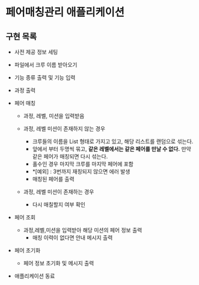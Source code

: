 # 페어매칭관리 애플리케이션

## 구현 목록

- 사전 제공 정보 세팅


- 파일에서 크루 이름 받아오기


- 기능 종류 출력 및 기능 입력


- 과정 출력


- 페어 매칭
    - 과정, 레벨, 미션을 입력받음
    - 과정, 레벨 미션이 존재하지 않는 경우 
        - 크루들의 이름을 List<String> 형태로 가지고 있고, 해당 리스트를 랜덤으로 섞는다.
        - 앞에서 부터 두명씩 묶고, **같은 레벨에서는 같은 페어를 만날 수 없다.** 만약 같은 페어가 매칭되면 다시 섞는다.
        - 홀수인 경우 마지막 크루를 마지막 페어에 포함
        - *[예외] : 3번까지 재칭되지 않으면 에러 발생
        - 매칭된 페어를 출력

    - 과정, 레벨 미션이 존재하는 경우
        - 다시 매칠할지 여부 확인
    

- 페어 조회
    - 과정,레벨,미션을 입력받아 해당 미션의 페어 정보 출력
        - 매칭 이력이 없다면 안내 메시지 출력
        

- 페어 초기화
    - 페어 정보 초기화 및 메시지 출력
    

- 애플리케이션 동료
    

